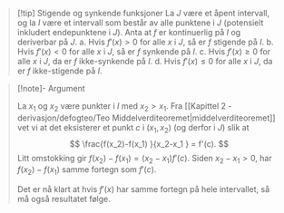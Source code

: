 > [!tip] Stigende og synkende funksjoner
>   La $J$ være et åpent intervall, og la $I$ være et intervall som består av alle punktene i $J$ (potensielt inkludert endepunktene i $J$). Anta at $f$ er kontinuerlig på $I$ og deriverbar på $J$.
>   a. Hvis $f'(x) > 0$ for alle $x$ i $J$, så er $f$ stigende på $I$.
>   b. Hvis $f'(x) < 0$ for alle $x$ i $J$, så er $f$ synkende på $I$.
>   c. Hvis $f'(x) \geq 0$ for alle $x$ i $J$, da er $f$ ikke-synkende på $I$.
>   d. Hvis $f'(x) \leq 0$ for alle $x$ i $J$, da er $f$ ikke-stigende på $I$.


> [!note]- Argument 
> 
> La $x_1$ og $x_2$ være punkter i $I$ med $x_2 > x_1$. Fra [[Kapittel 2 - derivasjon/defogteo/Teo Middelverditeoremet|middelverditeoremet]] vet vi at det eksisterer et punkt $c$ i $(x_1, x_2)$ (og derfor i $J$) slik at 
> $$
> \frac{f(x_2)-f(x_1) }{x_2-x_1 }  = f'(c).
> $$
> Litt omstokking gir $f(x_2) - f(x_1) = (x_2-x_1)f'(c)$. Siden $x_2-x_1>0$, har $f(x_2)-f(x_1)$ samme fortegn som $f'(c)$. 
> 
> Det er nå klart at hvis $f'(x)$ har samme fortegn på hele intervallet, så må også resultatet følge. 
> 